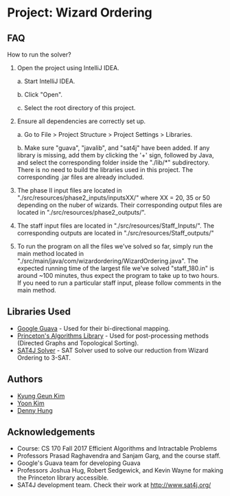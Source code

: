 # Project: Wizard Ordering

## FAQ

How to run the solver?

1. Open the project using IntelliJ IDEA.

    a. Start IntelliJ IDEA.

    b. Click "Open".

    c. Select the root directory of this project.

2. Ensure all dependencies are correctly set up.

    a. Go to File > Project Structure > Project Settings > Libraries.

    b. Make sure "guava", "javalib", and "sat4j" have been added. If any library is missing, add them by clicking the '+' sign, followed by Java, and select the corresponding folder inside the "./lib/*" subdirectory.
    There is no need to build the libraries used in this project. The corresponding .jar files are already included.

3. The phase II input files are located in "./src/resources/phase2_inputs/inputsXX/" where XX = 20, 35 or 50 depending on the nuber of wizards.
Their corresponding output files are located in "./src/resources/phase2_outputs/".

4. The staff input files are located in "./src/resources/Staff_Inputs/". The corresponding outputs are located in "./src/resources/Staff_outputs/"

5. To run the program on all the files we've solved so far, simply run the main method located in "./src/main/java/com/wizardordering/WizardOrdering.java".
The expected running time of the largest file we've solved "staff_180.in" is around ~100 minutes, thus expect the program to take up to two hours.
If you need to run a particular staff input, please follow comments in the main method.

## Libraries Used

* [Google Guava](https://github.com/google/guava) - Used for their bi-directional mapping.
* [Princeton's Algorithms Library](https://github.com/kevin-wayne/algs4) - Used for post-processing methods (Directed Graphs and Topological Sorting).
* [SAT4J Solver](https://gitlab.ow2.org/sat4j/sat4j) - SAT Solver used to solve our reduction from Wizard Ordering to 3-SAT.

## Authors
* [Kyung Geun Kim](https://github.com/kyung4952)
* [Yoon Kim](https://github.com/ynnkim)
* [Denny Hung](https://github.com/d3nnyhl)

## Acknowledgements
* Course: CS 170 Fall 2017 Efficient Algorithms and Intractable Problems
* Professors Prasad Raghavendra and Sanjam Garg, and the course staff.
* Google's Guava team for developing Guava
* Professors Joshua Hug, Robert Sedgewick, and Kevin Wayne for making the Princeton library accessible.
* SAT4J development team. Check their work at http://www.sat4j.org/